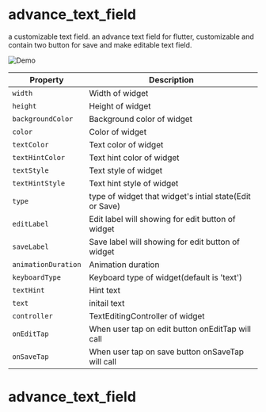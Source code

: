 
# advance_text_field

a customizable text field.
an advance text field for flutter, customizable and contain two button for save and make editable text field.

![Demo](https://user-images.githubusercontent.com/32927238/109797078-40e97380-7c19-11eb-8e91-bec72b5bbffd.gif)

| Property | Description |
| --- | --- |
| `width` | Width of widget |
| `height` | Height of widget |
| `backgroundColor` | Background color of widget |
| `color` | Color of widget |
| `textColor` | Text color of widget |
| `textHintColor` | Text hint color of widget |
| `textStyle` | Text style of widget |
| `textHintStyle` | Text hint style of widget |
| `type` | type of widget that widget's intial state(Edit or Save)|
| `editLabel` | Edit label will showing for edit button of widget |
| `saveLabel` | Save label will showing for edit button of widget |
| `animationDuration` | Animation duration |
| `keyboardType` | Keyboard type of widget(default is 'text') |
| `textHint` | Hint text |
| `text` | initail text |
| `controller` | TextEditingController of widget |
| `onEditTap` | When user tap on edit button onEditTap will call |
| `onSaveTap` | When user tap on save button onSaveTap will call  |

# advance_text_field
